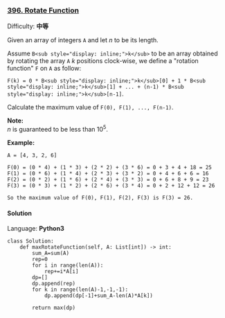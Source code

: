 ### [396\. Rotate Function](https://leetcode-cn.com/problems/rotate-function/)

Difficulty: **中等**


Given an array of integers `A` and let _n_ to be its length.

Assume `B<sub style="display: inline;">k</sub>` to be an array obtained by rotating the array `A` _k_ positions clock-wise, we define a "rotation function" `F` on `A` as follow:

`F(k) = 0 * B<sub style="display: inline;">k</sub>[0] + 1 * B<sub style="display: inline;">k</sub>[1] + ... + (n-1) * B<sub style="display: inline;">k</sub>[n-1]`.

Calculate the maximum value of `F(0), F(1), ..., F(n-1)`.

**Note:**  
_n_ is guaranteed to be less than 10<sup>5</sup>.

**Example:**

```
A = [4, 3, 2, 6]

F(0) = (0 * 4) + (1 * 3) + (2 * 2) + (3 * 6) = 0 + 3 + 4 + 18 = 25
F(1) = (0 * 6) + (1 * 4) + (2 * 3) + (3 * 2) = 0 + 4 + 6 + 6 = 16
F(2) = (0 * 2) + (1 * 6) + (2 * 4) + (3 * 3) = 0 + 6 + 8 + 9 = 23
F(3) = (0 * 3) + (1 * 2) + (2 * 6) + (3 * 4) = 0 + 2 + 12 + 12 = 26

So the maximum value of F(0), F(1), F(2), F(3) is F(3) = 26.
```


#### Solution

Language: **Python3**

```python3
class Solution:
    def maxRotateFunction(self, A: List[int]) -> int:
        sum_A=sum(A)
        rep=0
        for i in range(len(A)):
            rep+=i*A[i]
        dp=[]
        dp.append(rep)
        for k in range(len(A)-1,-1,-1):
            dp.append(dp[-1]+sum_A-len(A)*A[k])
        
        return max(dp)
```
